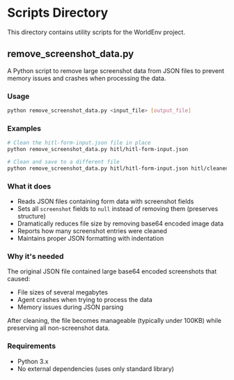 # Scripts Directory

This directory contains utility scripts for the WorldEnv project.

## remove_screenshot_data.py

A Python script to remove large screenshot data from JSON files to prevent memory issues and crashes when processing the data.

### Usage

```bash
python remove_screenshot_data.py <input_file> [output_file]
```

### Examples

```bash
# Clean the hitl-form-input.json file in place
python remove_screenshot_data.py hitl/hitl-form-input.json

# Clean and save to a different file
python remove_screenshot_data.py hitl/hitl-form-input.json hitl/cleaned-input.json
```

### What it does

- Reads JSON files containing form data with screenshot fields
- Sets all `screenshot` fields to `null` instead of removing them (preserves structure)
- Dramatically reduces file size by removing base64 encoded image data
- Reports how many screenshot entries were cleaned
- Maintains proper JSON formatting with indentation

### Why it's needed

The original JSON file contained large base64 encoded screenshots that caused:
- File sizes of several megabytes
- Agent crashes when trying to process the data
- Memory issues during JSON parsing

After cleaning, the file becomes manageable (typically under 100KB) while preserving all non-screenshot data.

### Requirements

- Python 3.x
- No external dependencies (uses only standard library)